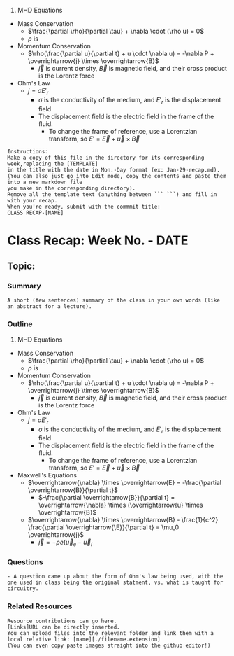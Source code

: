 1. MHD Equations
  - Mass Conservation
    - $\frac{\partial \rho}{\partial \tau} + \nabla \cdot (\rho u) = 0$
    - $\rho$ is
  - Momentum Conservation
    - $\rho(\frac{\partial u}{\partial t} + u \cdot \nabla u) = -\nabla P + \overrightarrow{j} \times \overrightarrow{B}$
      - $\overrightarrow{j}$ is current density, $\overrightarrow{B}$ is magnetic field, and their cross product is the Lorentz force
  - Ohm's Law
    - $j = \sigma E'_{r}$
      - $\sigma$ is the conductivity of the medium, and $E'_{r}$ is the displacement field
      - The displacement field is the electric field in the frame of the fluid.
        - To change the frame of reference, use a Lorentzian transform, so $E' = \overrightarrow{E} + \overrightarrow{u} \times \overrightarrow{B}$
```
Instructions:
Make a copy of this file in the directory for its corresponding week,replacing the [TEMPLATE]
in the title with the date in Mon.-Day format (ex: Jan-29-recap.md).
(You can also just go into Edit mode, copy the contents and paste them into a new markdown file
you make in the corresponding directory).
Remove all the template text (anything between ``` ```) and fill in with your recap.
When you're ready, submit with the commmit title:
CLASS RECAP-[NAME]
```
# Class Recap: Week No. - DATE
## Topic: 

### Summary
```
A short (few sentences) summary of the class in your own words (like an abstract for a lecture). 
```

### Outline 

1. MHD Equations
  - Mass Conservation
    - $\frac{\partial \rho}{\partial \tau} + \nabla \cdot (\rho u) = 0$
    - $\rho$ is
  - Momentum Conservation
    - $\rho(\frac{\partial u}{\partial t} + u \cdot \nabla u) = -\nabla P + \overrightarrow{j} \times \overrightarrow{B}$
      - $\overrightarrow{j}$ is current density, $\overrightarrow{B}$ is magnetic field, and their cross product is the Lorentz force
  - Ohm's Law
    - $j = \sigma E'_{r}$
      - $\sigma$ is the conductivity of the medium, and $E'_{r}$ is the displacement field
      - The displacement field is the electric field in the frame of the fluid.
        - To change the frame of reference, use a Lorentzian transform, so $E' = \overrightarrow{E} + \overrightarrow{u} \times \overrightarrow{B}$
  - Maxwell's Equations
    - $\overrightarrow{\nabla} \times \overrightarrow{E} = -\frac{\partial \overrightarrow{B}}{\partial t}$
      - $-\frac{\partial \overrightarrow{B}}{\partial t} = \overrightarrow{\nabla} \times (\overrightarrow{u} \times \overrightarrow{B}$
    - $\overrightarrow{\nabla} \times \overrightarrow{B} - \frac{1}{c^2} \frac{\partial \overrightarrow{\E}}{\partial t} = \mu_0 \overrightarrow{j}$
      - $\overrightarrow{j} = -\rho e (\overrightarrow{u}_{e} - \overrightarrow{u}_{i}$

### Questions 
```
- A question came up about the form of Ohm's law being used, with the one used in class being the original statment, vs. what is taught for circuitry. 
```

### Related Resources
```
Resource contributions can go here.  
[Links]URL can be directly inserted.
You can upload files into the relevant folder and link them with a local relative link: [name][./filename.extension]
(You can even copy paste images straight into the github editor!)
```


